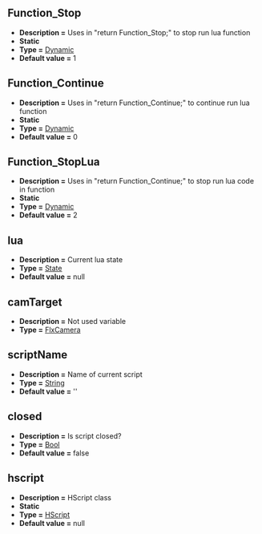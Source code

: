 ## Function_Stop
* **Description =** Uses in "return Function_Stop;" to stop run lua function
* **Static**
* **Type =** [Dynamic](https://api.haxeflixel.com/Dynamic.html)
* **Default value =** 1

## Function_Continue
* **Description =** Uses in "return Function_Continue;" to continue run lua function
* **Static**
* **Type =** [Dynamic](https://api.haxeflixel.com/Dynamic.html)
* **Default value =** 0

## Function_StopLua
* **Description =** Uses in "return Function_Continue;" to stop run lua code in function
* **Static**
* **Type =** [Dynamic](https://api.haxeflixel.com/Dynamic.html)
* **Default value =** 2

## lua
* **Description =** Current lua state
* **Type =** [State](https://api.haxeflixel.com/llua/State.html)
* **Default value =** null

## camTarget
* **Description =** Not used variable
* **Type =** [FlxCamera](https://api.haxeflixel.com/flixel/FlxCamera.html)

## scriptName
* **Description =** Name of current script
* **Type =** [String](https://api.haxeflixel.com/String.html)
* **Default value =** ''

## closed
* **Description =** Is script closed?
* **Type =** [Bool](https://api.haxeflixel.com/Bool.html)
* **Default value =** false

## hscript
* **Description =** HScript class
* **Static**
* **Type =** [HScript](https://api.haxeflixel.com/HScript.html)
* **Default value =** null

